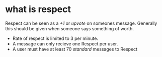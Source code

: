 # what is respect

Respect can be seen as a _+1_ or _upvote_ on someones message. Generally this should be given when someone says something of worth.

* Rate of respect is limited to 3 per minute.
* A message can only recieve one Respect per user.
* A user must have at least 70 _standard_ messages to Respect